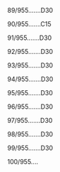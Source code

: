 89/955.......D30 


90/955.......C15 


91/955.......D30 


92/955.......D30 


93/955.......D30 


94/955.......D30 


95/955.......D30 


96/955.......D30 


97/955.......D30 


98/955.......D30 


99/955.......D30 


100/955.... 


